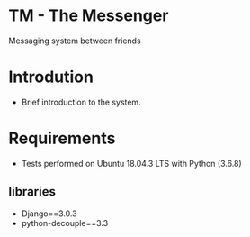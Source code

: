 # TM - The Messenger
Messaging system between friends

# Introdution
- Brief introduction to the system.

# Requirements
- Tests performed on Ubuntu 18.04.3 LTS with Python (3.6.8) 
## libraries
- Django==3.0.3
- python-decouple==3.3
